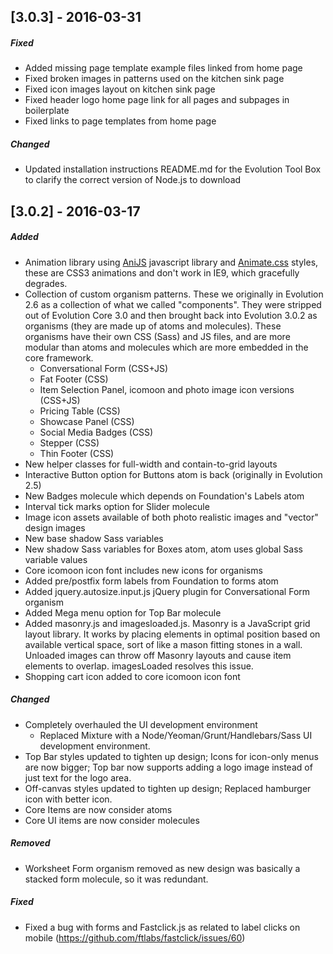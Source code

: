 <!--
## [Unreleased]
-->

## [3.0.3] - 2016-03-31

##### Fixed
- Added missing page template example files linked from home page
- Fixed broken images in patterns used on the kitchen sink page
- Fixed icon images layout on kitchen sink page
- Fixed header logo home page link for all pages and subpages in boilerplate
- Fixed links to page templates from home page

##### Changed

- Updated installation instructions README.md for the Evolution Tool Box to clarify the correct version of Node.js to download

## [3.0.2] - 2016-03-17

##### Added
- Animation library using [AniJS](http://anijs.github.io/) javascript library and [Animate.css](https://github.com/daneden/animate.css) styles, these are CSS3 animations and don't work in IE9, which gracefully degrades.
- Collection of custom organism patterns. These we originally in Evolution 2.6 as a collection of what we called "components". They were stripped out of Evolution Core 3.0 and then brought back into Evolution 3.0.2 as organisms (they are made up of atoms and molecules). These organisms have their own CSS (Sass) and JS files, and are more modular than atoms and molecules which are more embedded in the core framework.
	- Conversational Form (CSS+JS)
	- Fat Footer (CSS)
	- Item Selection Panel, icomoon and photo image icon versions (CSS+JS)
	- Pricing Table (CSS)
	- Showcase Panel (CSS)
	- Social Media Badges (CSS)
	- Stepper (CSS)
	- Thin Footer (CSS)
- New helper classes for full-width and contain-to-grid layouts
- Interactive Button option for Buttons atom is back (originally in Evolution 2.5)
- New Badges molecule which depends on Foundation's Labels atom
- Interval tick marks option for Slider molecule
- Image icon assets available of both photo realistic images and "vector" design images
- New base shadow Sass variables
- New shadow Sass variables for Boxes atom, atom uses global Sass variable values
- Core icomoon icon font includes new icons for organisms
- Added pre/postfix form labels from Foundation to forms atom
- Added jquery.autosize.input.js jQuery plugin for Conversational Form organism
- Added Mega menu option for Top Bar molecule
- Added masonry.js and imagesloaded.js. Masonry is a JavaScript grid layout library. It works by placing elements in optimal position based on available vertical space, sort of like a mason fitting stones in a wall. Unloaded images can throw off Masonry layouts and cause item elements to overlap. imagesLoaded resolves this issue.
- Shopping cart icon added to core icomoon icon font

##### Changed
- Completely overhauled the UI development environment
	- Replaced Mixture with a Node/Yeoman/Grunt/Handlebars/Sass UI development environment.
- Top Bar styles updated to tighten up design; Icons for icon-only menus are now bigger; Top bar now supports adding a logo image instead of just text for the logo area.
- Off-canvas styles updated to tighten up design; Replaced hamburger icon with better icon.
- Core Items are now consider atoms
- Core UI items are now consider molecules

<!--
##### Deprecated
-->

##### Removed
- Worksheet Form organism removed as new design was basically a stacked form molecule, so it was redundant.

##### Fixed
- Fixed a bug with forms and Fastclick.js as related to label clicks on mobile (https://github.com/ftlabs/fastclick/issues/60)